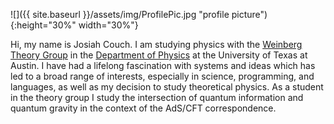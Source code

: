 
![]({{ site.baseurl }}/assets/img/ProfilePic.jpg "profile picture"){:height="30%" width="30%"} 

Hi, my name is Josiah Couch. I am studying physics with the [Weinberg Theory Group](https://zippy.ph.utexas.edu/) in the [Department of Physics](https://www.ph.utexas.edu) at the University of Texas at Austin. I have had a lifelong fascination with systems and ideas which has led to a broad range of interests, especially in science, programming, and languages, as well as my decision to study theoretical physics. As a student in the theory group I study the intersection of quantum information and quantum gravity in the context of the AdS/CFT correspondence.
